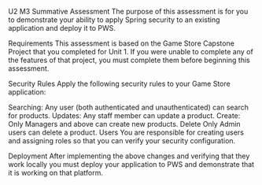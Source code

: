 U2 M3 Summative Assessment
The purpose of this assessment is for you to demonstrate your ability to apply Spring security to an existing application and deploy it to PWS.

Requirements
This assessment is based on the Game Store Capstone Project that you completed for Unit 1. If you were unable to complete any of the features of that project, you must complete them before beginning this assessment.

Security Rules
Apply the following security rules to your Game Store application:

Searching:
Any user (both authenticated and unauthenticated) can search for products.
Updates:
Any staff member can update a product.
Create:
Only Managers and above can create new products.
Delete
Only Admin users can delete a product.
Users
You are responsible for creating users and assigning roles so that you can verify your security configuration.

Deployment
After implementing the above changes and verifying that they work locally you must deploy your application to PWS and demonstrate that it is working on that platform.
